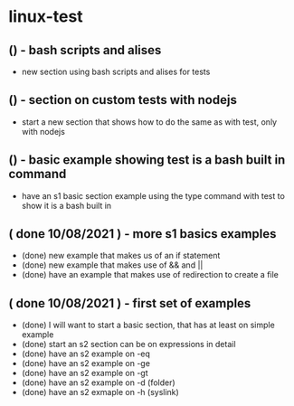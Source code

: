 # linux-test

## () - bash scripts and alises
* new section using bash scripts and alises for tests

## () - section on custom tests with nodejs
* start a new section that shows how to do the same as with test, only with nodejs

## () - basic example showing test is a bash built in command
* have an s1 basic section example using the type command with test to show it is a bash built in

## ( done 10/08/2021 ) - more s1 basics examples
* (done) new example that makes us of an if statement
* (done) new example that makes use of && and ||
* (done) have an example that makes use of redirection to create a file

## ( done 10/08/2021 ) - first set of examples
* (done) I will want to start a basic section, that has at least on simple example
* (done) start an s2 section can be on expressions in detail
* (done) have an s2 example on -eq
* (done) have an s2 example on -ge
* (done) have an s2 example on -gt
* (done) have an s2 example on -d (folder)
* (done) have an s2 exmaple on -h (syslink)
